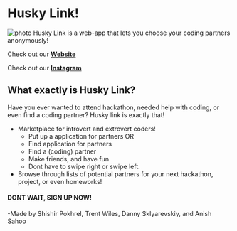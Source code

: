 # **Husky Link!**

![photo](https://trentwil.es/thumbnail_photoshop.png)
Husky Link is a web-app that lets you choose your coding partners anonymously!

Check out our [**Website**](https://tenderloin.tech)

Check out our [**Instagram**](https://www.instagram.com/tenderloin.tech/)


## What exactly is Husky Link?
Have you ever wanted to attend hackathon, needed help with coding, or even find a coding partner?
Husky link is exactly that!

- Marketplace for introvert and extrovert coders!
  - Put up a application for partners
    OR
  - Find application for partners
  - Find a (coding) partner
  - Make friends, and have fun
  - Dont have to swipe right or swipe left.
- Browse through lists of potential partners for your next hackathon, project, or even homeworks!

#### **DONT WAIT, SIGN UP NOW!**

-Made by Shishir Pokhrel, Trent Wiles, Danny Sklyarevskiy, and Anish Sahoo
